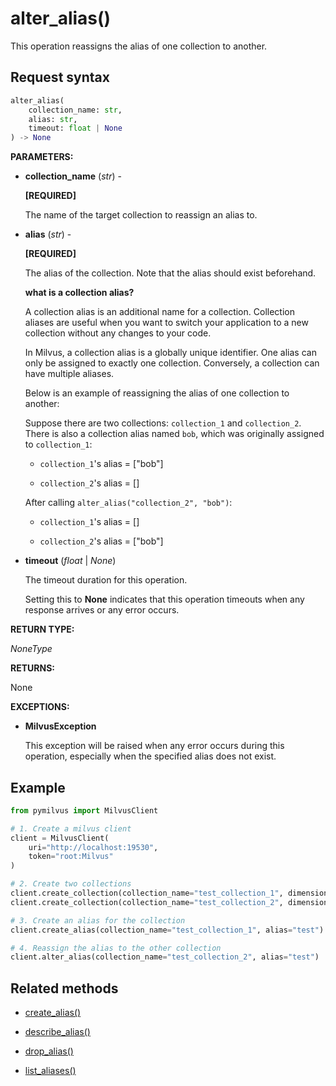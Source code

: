 # alter_alias()

This operation reassigns the alias of one collection to another.

## Request syntax

```python
alter_alias(
    collection_name: str,
    alias: str,
    timeout: float | None
) -> None
```

**PARAMETERS:**

- **collection_name** (*str*) -

    **[REQUIRED]**

    The name of the target collection to reassign an alias to.

- **alias** (*str*) -

    **[REQUIRED]**

    The alias of the collection. Note that the alias should exist beforehand.

    <div class="admonition note">

    <p><b>what is a collection alias?</b></p>

    <p>A collection alias is an additional name for a collection. Collection aliases are useful when you want to switch your application to a new collection without any changes to your code. </p>
    <p>In Milvus, a collection alias is a globally unique identifier. One alias can only be assigned to exactly one collection. Conversely, a collection can have multiple aliases.</p>
    <p>Below is an example of reassigning the alias of one collection to another:</p>
    <p>Suppose there are two collections: <code>collection_1</code> and <code>collection_2</code>. There is also a collection alias named <code>bob</code>, which was originally assigned to <code>collection_1</code>:</p>
    <ul>
    <li><p><code>collection_1</code>'s alias = ["bob"]</p></li>
    <li><p><code>collection_2</code>'s alias = []</p></li>
    </ul>
    <p>After calling <code>alter_alias("collection_2", "bob")</code>:</p>
    <ul>
    <li><p><code>collection_1</code>'s alias = []</p></li>
    <li><p><code>collection_2</code>'s alias = ["bob"]</p></li>
    </ul>

    </div>

- **timeout** (*float* | *None*)  

    The timeout duration for this operation. 

    Setting this to **None** indicates that this operation timeouts when any response arrives or any error occurs.

**RETURN TYPE:**

*NoneType*

**RETURNS:**

 None

**EXCEPTIONS:**

- **MilvusException**

    This exception will be raised when any error occurs during this operation, especially when the specified alias does not exist.

## Example

```python
from pymilvus import MilvusClient

# 1. Create a milvus client
client = MilvusClient(
    uri="http://localhost:19530",
    token="root:Milvus"
)

# 2. Create two collections
client.create_collection(collection_name="test_collection_1", dimension=5)
client.create_collection(collection_name="test_collection_2", dimension=5)

# 3. Create an alias for the collection
client.create_alias(collection_name="test_collection_1", alias="test")

# 4. Reassign the alias to the other collection
client.alter_alias(collection_name="test_collection_2", alias="test")
```

## Related methods

- [create_alias()](create_alias.md)

- [describe_alias()](describe_alias.md)

- [drop_alias()](drop_alias.md)

- [list_aliases()](list_aliases.md)

